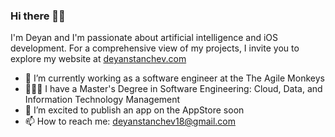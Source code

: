 ### Hi there 👋🏻

I'm Deyan and I'm passionate about artificial intelligence and iOS development. For a comprehensive view of my projects, I invite you to explore my website at [deyanstanchev.com](http://deyanstanchev.com/)

- 🐒 I’m currently working as a software engineer at the The Agile Monkeys
- 👨🏻‍🎓 I have a Master's Degree in Software Engineering: Cloud, Data, and Information Technology Management
- 📱 I’m excited to publish an app on the AppStore soon
- 📫 How to reach me: deyanstanchev18@gmail.com
